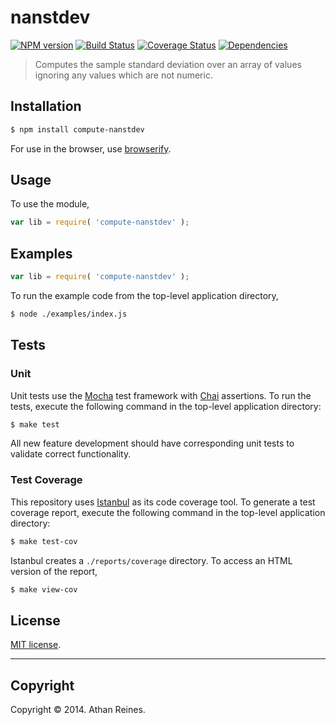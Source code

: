 nanstdev
===
[![NPM version][npm-image]][npm-url] [![Build Status][travis-image]][travis-url] [![Coverage Status][coveralls-image]][coveralls-url] [![Dependencies][dependencies-image]][dependencies-url]

> Computes the sample standard deviation over an array of values ignoring any values which are not numeric.


## Installation

``` bash
$ npm install compute-nanstdev
```

For use in the browser, use [browserify](https://github.com/substack/node-browserify).


## Usage

To use the module,

``` javascript
var lib = require( 'compute-nanstdev' );
```


## Examples

``` javascript
var lib = require( 'compute-nanstdev' );
```

To run the example code from the top-level application directory,

``` bash
$ node ./examples/index.js
```


## Tests

### Unit

Unit tests use the [Mocha](http://visionmedia.github.io/mocha) test framework with [Chai](http://chaijs.com) assertions. To run the tests, execute the following command in the top-level application directory:

``` bash
$ make test
```

All new feature development should have corresponding unit tests to validate correct functionality.


### Test Coverage

This repository uses [Istanbul](https://github.com/gotwarlost/istanbul) as its code coverage tool. To generate a test coverage report, execute the following command in the top-level application directory:

``` bash
$ make test-cov
```

Istanbul creates a `./reports/coverage` directory. To access an HTML version of the report,

``` bash
$ make view-cov
```


## License

[MIT license](http://opensource.org/licenses/MIT). 


---
## Copyright

Copyright &copy; 2014. Athan Reines.


[npm-image]: http://img.shields.io/npm/v/compute-nanstdev.svg
[npm-url]: https://npmjs.org/package/compute-nanstdev

[travis-image]: http://img.shields.io/travis/compute-io/nanstdev/master.svg
[travis-url]: https://travis-ci.org/compute-io/nanstdev

[coveralls-image]: https://img.shields.io/coveralls/compute-io/nanstdev/master.svg
[coveralls-url]: https://coveralls.io/r/compute-io/nanstdev?branch=master

[dependencies-image]: http://img.shields.io/david/compute-io/nanstdev.svg
[dependencies-url]: https://david-dm.org/compute-io/nanstdev

[dev-dependencies-image]: http://img.shields.io/david/dev/compute-io/nanstdev.svg
[dev-dependencies-url]: https://david-dm.org/dev/compute-io/nanstdev

[github-issues-image]: http://img.shields.io/github/issues/compute-io/nanstdev.svg
[github-issues-url]: https://github.com/compute-io/nanstdev/issues
